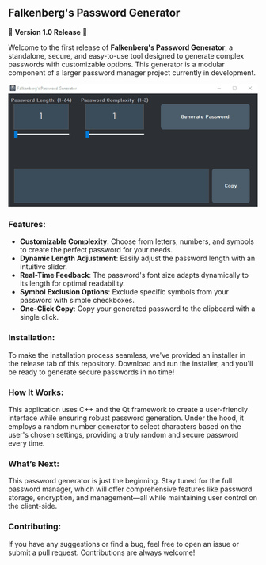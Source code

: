 

## Falkenberg's Password Generator

🎉 **Version 1.0 Release** 🎉

Welcome to the first release of **Falkenberg's Password Generator**, a standalone, secure, and easy-to-use tool designed to generate complex passwords with customizable options. This generator is a modular component of a larger password manager project currently in development.

![Demo](demo.gif)

### Features:
- **Customizable Complexity**: Choose from letters, numbers, and symbols to create the perfect password for your needs.
- **Dynamic Length Adjustment**: Easily adjust the password length with an intuitive slider.
- **Real-Time Feedback**: The password's font size adapts dynamically to its length for optimal readability.
- **Symbol Exclusion Options**: Exclude specific symbols from your password with simple checkboxes.
- **One-Click Copy**: Copy your generated password to the clipboard with a single click.

### Installation:
To make the installation process seamless, we've provided an installer in the release tab of this repository. Download and run the installer, and you'll be ready to generate secure passwords in no time!

### How It Works:
This application uses C++ and the Qt framework to create a user-friendly interface while ensuring robust password generation. Under the hood, it employs a random number generator to select characters based on the user's chosen settings, providing a truly random and secure password every time.

### What’s Next:
This password generator is just the beginning. Stay tuned for the full password manager, which will offer comprehensive features like password storage, encryption, and management—all while maintaining user control on the client-side.



### Contributing:
If you have any suggestions or find a bug, feel free to open an issue or submit a pull request. Contributions are always welcome!



